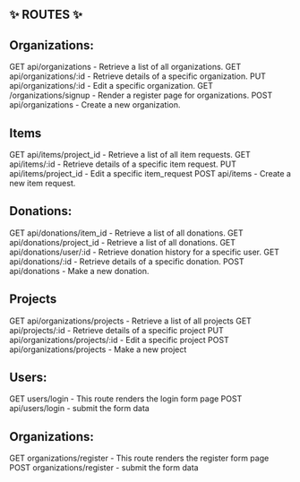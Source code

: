 ## ✨ ROUTES ✨
  
## Organizations:
GET api/organizations - Retrieve a list of all organizations.
GET api/organizations/:id  - Retrieve details of a specific organization. 
PUT api/organizations/:id - Edit a specific organization.
GET /organizations/signup - Render a register page for organizations.
POST api/organizations - Create a new organization.
 
## Items
GET  api/items/project_id - Retrieve a list of all item requests.
GET api/items/:id - Retrieve details of a specific item request.
PUT api/items/project_id  - Edit a specific item_request
POST api/items - Create a new item request.

## Donations:
GET api/donations/item_id - Retrieve a list of all donations.
GET api/donations/project_id - Retrieve a list of all donations.
GET api/donations/user/:id - Retrieve donation history for a specific user.
GET api/donations/:id - Retrieve details of a specific donation.
POST api/donations - Make a new donation.

## Projects

GET api/organizations/projects - Retrieve a list of all projects
GET api/projects/:id - Retrieve details of a specific project
PUT api/organizations/projects/:id - Edit a specific project
POST api/organizations/projects - Make a new project

## Users:

GET users/login - This route renders the login form page
POST api/users/login - submit the form data

## Organizations:

GET organizations/register - This route renders the register form page
POST organizations/register - submit the form data
